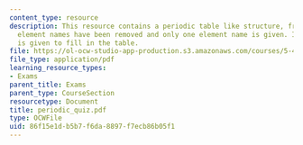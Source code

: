 ```yaml
---
content_type: resource
description: This resource contains a periodic table like structure, from which the
  element names have been removed and only one element name is given. Instruction
  is given to fill in the table.
file: https://ol-ocw-studio-app-production.s3.amazonaws.com/courses/5-44-organometallic-chemistry-fall-2004/86f15e1db5b7f6da8897f7ecb86b05f1_periodic_quiz.pdf
file_type: application/pdf
learning_resource_types:
- Exams
parent_title: Exams
parent_type: CourseSection
resourcetype: Document
title: periodic_quiz.pdf
type: OCWFile
uid: 86f15e1d-b5b7-f6da-8897-f7ecb86b05f1
---
```

